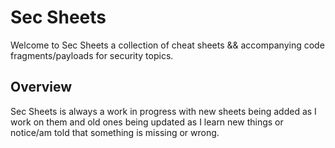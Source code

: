 Sec Sheets
==========

Welcome to Sec Sheets a collection of cheat sheets && accompanying code fragments/payloads for security topics.

## Overview

Sec Sheets is always a work in progress with new sheets being added as I work on them and old ones being updated as I learn new things or notice/am told that something is missing or wrong. 


